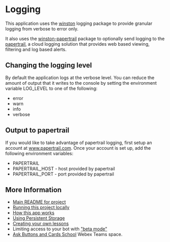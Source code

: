# Logging

This application uses the [winston](https://www.npmjs.com/package/winston) logging package to provide granular logging from verbose to error only.

It also uses the [winston-papertrail](https://www.npmjs.com/package/winston-papertrail) package to optionally send logging to the [papertrail](https://www.papertrail.com/solution/cloud-logging/), a cloud logging solution that provides web based viewing, filtering and log based alerts.

## Changing the logging level
By default the application logs at the verbose level.  You can reduce the amount of output that it writes to the console by setting the environment variable LOG_LEVEL to one of the following:

* error 
* warn 
* info 
* verbose

## Output to papertrail

If you would like to take advantage of papertrail logging, first setup an account at www.papertrail.com.  Once your account is set up, add the following environment variables:

* PAPERTRAIL
* PAPERTRAIL_HOST - host provided by papertrail
* PAPERTRAIL_PORT - port provided by papertrail

## More Information

* [Main README for project](../README.md)
* [Running this project locally](./running.md)
* [How this app works](./overview.md)
* [Using Persistent Storage](./storage.md)
* [Creating your own lessons](./lessons.md)
* Limiting access to your bot with ["beta mode"](./beta-mode.md) 
* [Ask Buttons and Cards School](https://eurl.io/#SJiS9VKTH) Webex Teams space.

